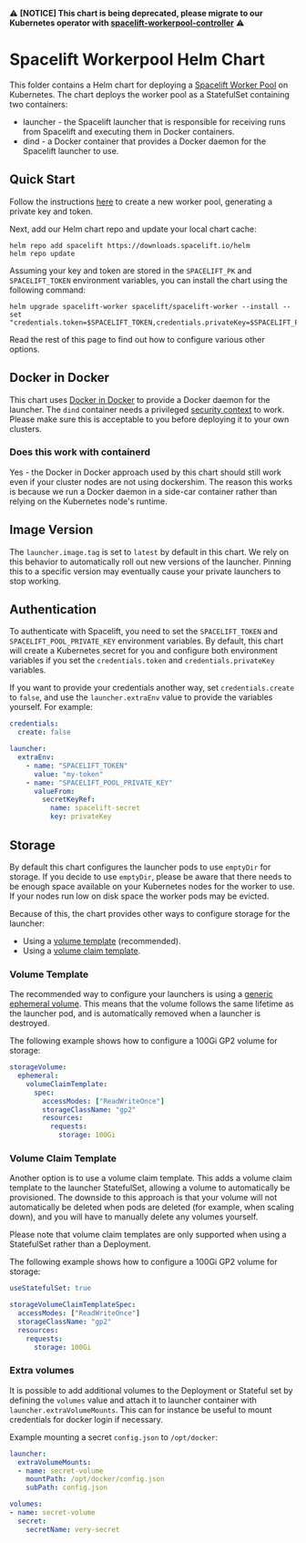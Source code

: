 ⚠️ **[NOTICE] This chart is being deprecated, please migrate to our Kubernetes operator with [spacelift-workerpool-controller](../spacelift-workerpool-controller)** ⚠️

# Spacelift Workerpool Helm Chart

This folder contains a Helm chart for deploying a [Spacelift Worker Pool](https://docs.spacelift.io/concepts/worker-pools) on Kubernetes. The chart deploys the worker pool as a StatefulSet containing two containers:

- launcher - the Spacelift launcher that is responsible for receiving runs from Spacelift and
  executing them in Docker containers.
- dind - a Docker container that provides a Docker daemon for the Spacelift launcher to use.

## Quick Start

Follow the instructions [here](https://docs.spacelift.io/concepts/worker-pools) to create a
new worker pool, generating a private key and token.

Next, add our Helm chart repo and update your local chart cache:

```shell
helm repo add spacelift https://downloads.spacelift.io/helm
helm repo update
```

Assuming your key and token are stored in the `SPACELIFT_PK` and `SPACELIFT_TOKEN` environment
variables, you can install the chart using the following command:

```shell
helm upgrade spacelift-worker spacelift/spacelift-worker --install --set "credentials.token=$SPACELIFT_TOKEN,credentials.privateKey=$SPACELIFT_PK"
```

Read the rest of this page to find out how to configure various other options.

## Docker in Docker

This chart uses [Docker in Docker](https://hub.docker.com/_/docker) to provide a Docker daemon
for the launcher. The `dind` container needs a privileged [security context](https://kubernetes.io/docs/tasks/configure-pod-container/security-context/)
to work. Please make sure this is acceptable to you before deploying it to your own clusters.

### Does this work with containerd

Yes - the Docker in Docker approach used by this chart should still work even if your cluster nodes are not using dockershim. The reason this works is because we run a Docker daemon in a side-car container rather than relying on the Kubernetes node's runtime.

## Image Version

The `launcher.image.tag` is set to `latest` by default in this chart. We rely on this behavior
to automatically roll out new versions of the launcher. Pinning this to a specific version
may eventually cause your private launchers to stop working.

## Authentication

To authenticate with Spacelift, you need to set the `SPACELIFT_TOKEN` and `SPACELIFT_POOL_PRIVATE_KEY`
environment variables. By default, this chart will create a Kubernetes secret for you and configure
both environment variables if you set the `credentials.token` and `credentials.privateKey`
variables.

If you want to provide your credentials another way, set `credentials.create` to `false`, and
use the `launcher.extraEnv` value to provide the variables yourself. For example:

```yaml
credentials:
  create: false

launcher:
  extraEnv:
    - name: "SPACELIFT_TOKEN"
      value: "my-token"
    - name: "SPACELIFT_POOL_PRIVATE_KEY"
      valueFrom:
        secretKeyRef:
          name: spacelift-secret
          key: privateKey
```

## Storage

By default this chart configures the launcher pods to use `emptyDir` for storage. If you decide
to use `emptyDir`, please be aware that there needs to be enough space available on your
Kubernetes nodes for the worker to use. If your nodes run low on disk space the worker pods
may be evicted.

Because of this, the chart provides other ways to configure storage for the launcher:

- Using a [volume template](#volume-template) (recommended).
- Using a [volume claim template](#volume-claim-template).

### Volume Template

The recommended way to configure your launchers is using a [generic ephemeral volume](https://kubernetes.io/docs/concepts/storage/ephemeral-volumes/#generic-ephemeral-volumes).
This means that the volume follows the same lifetime as the launcher pod, and is automatically
removed when a launcher is destroyed.

The following example shows how to configure a 100Gi GP2 volume for storage:

```yaml
storageVolume:
  ephemeral:
    volumeClaimTemplate:
      spec:
        accessModes: ["ReadWriteOnce"]
        storageClassName: "gp2"
        resources:
          requests:
            storage: 100Gi
```

### Volume Claim Template

Another option is to use a volume claim template. This adds a volume claim template to the
launcher StatefulSet, allowing a volume to automatically be provisioned. The downside to this
approach is that your volume will not automatically be deleted when pods are deleted (for example,
when scaling down), and you will have to manually delete any volumes yourself.

Please note that volume claim templates are only supported when using a StatefulSet rather
than a Deployment.

The following example shows how to configure a 100Gi GP2 volume for storage:

```yaml
useStatefulSet: true

storageVolumeClaimTemplateSpec:
  accessModes: ["ReadWriteOnce"]
  storageClassName: "gp2"
  resources:
    requests:
      storage: 100Gi
```

### Extra volumes

It is possible to add additional volumes to the Deployment or Stateful set by defining the `volumes`
value and attach it to launcher container with `launcher.extraVolumeMounts`. This can for instance be
useful to mount credentials for docker login if necessary.

Example mounting a secret `config.json` to `/opt/docker`:

```yaml
launcher:
  extraVolumeMounts:
  - name: secret-volume
    mountPath: /opt/docker/config.json
    subPath: config.json

volumes:
- name: secret-volume
  secret:
    secretName: very-secret
```
